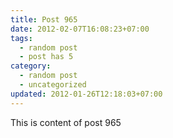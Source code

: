 ```yaml
---
title: Post 965
date: 2012-02-07T16:08:23+07:00
tags:
  - random post
  - post has 5
category:
  - random post
  - uncategorized
updated: 2012-01-26T12:18:03+07:00
---
```

This is content of post 965